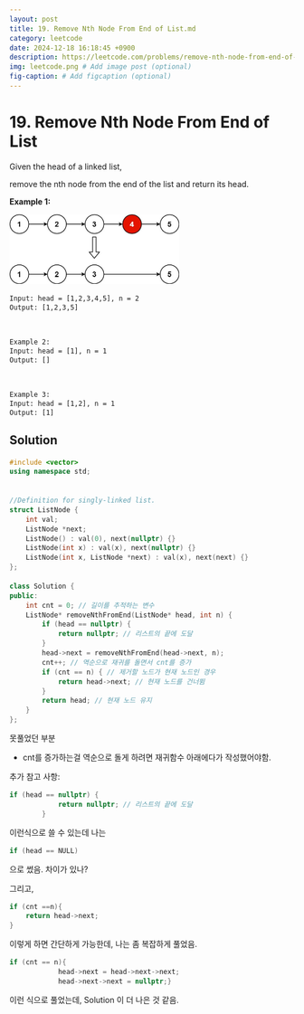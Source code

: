 ```yaml
---
layout: post
title: 19. Remove Nth Node From End of List.md
category: leetcode
date: 2024-12-18 16:18:45 +0900
description: https://leetcode.com/problems/remove-nth-node-from-end-of-list/description/
img: leetcode.png # Add image post (optional)
fig-caption: # Add figcaption (optional)
---
```


            
# 19. Remove Nth Node From End of List

Given the head of a linked list, 

remove the nth node from the end of the list and return its head.

**Example 1:**

<img src="../imgs/remove_ex1.jpg" alt="remove_ex1" width="300"/>


    Input: head = [1,2,3,4,5], n = 2
    Output: [1,2,3,5]

<br>

    Example 2:
    Input: head = [1], n = 1
    Output: []

<br>

    Example 3:
    Input: head = [1,2], n = 1
    Output: [1]


## Solution

```cpp
#include <vector>
using namespace std;


//Definition for singly-linked list.
struct ListNode {
    int val;
    ListNode *next;
    ListNode() : val(0), next(nullptr) {}
    ListNode(int x) : val(x), next(nullptr) {}
    ListNode(int x, ListNode *next) : val(x), next(next) {}
};

class Solution {
public:
    int cnt = 0; // 길이를 추적하는 변수
    ListNode* removeNthFromEnd(ListNode* head, int n) {
        if (head == nullptr) {
            return nullptr; // 리스트의 끝에 도달
        }
        head->next = removeNthFromEnd(head->next, n);
        cnt++; // 역순으로 재귀를 돌면서 cnt를 증가
        if (cnt == n) { // 제거할 노드가 현재 노드인 경우
            return head->next; // 현재 노드를 건너뜀
        }
        return head; // 현재 노드 유지
    }
};
```

못풀었던 부분
- cnt를 증가하는걸 역순으로 돌게 하려면 재귀함수 아래에다가 작성했어야함.

추가 참고 사항: 
```cpp
if (head == nullptr) {
            return nullptr; // 리스트의 끝에 도달
        }
```
이런식으로 쓸 수 있는데 나는 

```cpp
if (head == NULL)
``` 
으로 썼음. 차이가 있나?

그리고, 

```cpp
if (cnt ==n){
    return head->next; 
}
```

이렇게 하면 간단하게 가능한데, 나는 좀 복잡하게 풀었음. 

```cpp
if (cnt == n){
            head->next = head->next->next;
            head->next->next = nullptr;}

```
이런 식으로 풀었는데, Solution 이 더 나은 것 같음.
